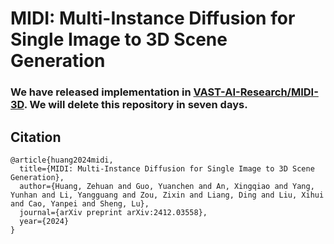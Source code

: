 # MIDI: Multi-Instance Diffusion for Single Image to 3D Scene Generation

### We have released implementation in [VAST-AI-Research/MIDI-3D](https://github.com/VAST-AI-Research/MIDI-3D). We will delete this repository in seven days.

## Citation

```
@article{huang2024midi,
  title={MIDI: Multi-Instance Diffusion for Single Image to 3D Scene Generation},
  author={Huang, Zehuan and Guo, Yuanchen and An, Xingqiao and Yang, Yunhan and Li, Yangguang and Zou, Zixin and Liang, Ding and Liu, Xihui and Cao, Yanpei and Sheng, Lu},
  journal={arXiv preprint arXiv:2412.03558},
  year={2024}
}
```
